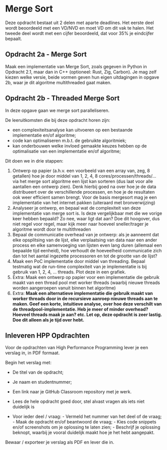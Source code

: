 # Merge Sort

Deze opdracht bestaat uit 2 delen met aparte deadlines. Het eerste deel wordt beoordeeld met een VD/NVD en moet VD om dit vak te halen. Het tweede deel wordt met een cijfer beoordeeld, dat voor 35% je eindcijfer bepaalt.

## Opdracht 2a - Merge Sort
Maak een implementatie van Merge Sort, zoals gegeven in Python in Opdracht 2.1, maar dan in C++ (optioneel: Rust, Zig, Carbon). Je mag zelf kiezen welke versie, beide vormen geven hun eigen uitdagingen in opgave 2b, waar je dit algoritme multithreaded gaat maken.

## Opdracht 2b - Threaded Merge Sort
In deze opgave gaan we merge sort paralleliseren.

De leeruitkomsten die bij deze opdracht horen zijn:
- een complexiteitsanalyse kan uitvoeren op een bestaande implementatie en/of algoritme;
- code kan optimaliseren m.b.t. de gebruikte algoritmiek;
- kan onderbouwen welke invloed gemaakte keuzes hebben op de optimalisatie van een implementatie en/of algoritme;

Dit doen we in drie stappen:

1. Ontwerp op papier (a.h.v. een voorbeeld van een array van, zeg, 8 getallen) hoe je door middel van 1, 2, 4, 8 cores/processen/threads/... via het merge sort algoritme een lijst kan sorteren (dus laat voor alle aantallen een ontwerp zien). Denk hierbij goed na over hoe je de data distribueert over de verschillende processen, en hoe je de resultaten ook weer efficient samen brengt. Voor de basis mergesort mag je een implementatie van het internet pakken (uiteraard met bronverwijzing)
2. Analyseer je ontwerp, en bepaal wat de complexiteit van deze implementatie van merge sort is. Is deze vergelijkbaar met die we vorige keer hebben bepaald? Zo nee, waar ligt dat aan? Doe dit hoogover, dus niet regel voor regel, maar kijk meer naar hoeveel sneller/trager je algoritme wordt door te multithreaden
3. Bepaal de communicatie overhead van je ontwerp: als je aanneemt dat elke opsplitsing van de lijst, elke verplaatsing van data naar een ander process en elke samenvoeging van lijsten even lang duren (allemaal een bepaalde tijd eenheid), hoe verhoudt de hoeveelheid communicatie zich dan tot het aantal ingezette processoren en tot de grootte van de lijst?
4. Maak een PoC implementatie door middel van threading. Bepaal testmatig wat de run-time complexiteit van je implementatie is bij gebruik van 1, 2, 4, ... threads. Plot deze in een grafiek.
5. Extra: Maak een ontwerp op papier voor een implementatie die gebruik maakt van een thread pool met worker threads (waarbij nieuwe threads worden aangeroepen vanuit binnen het algoritme)
6. Extra: **Maak een alternatieve implementatie die gebruik maakt van worker threads door in de recursieve aanroep nieuwe threads aan te maken. Geef een korte, intuitieve analyse, over hoe deze verschilt van de threadpool-implementatie. Heb je meer of minder overhead? Hoeveel threads maak je aan? etc. Let op, deze opdracht is zeer lastig. Doe dit alleen als je tijd over hebt.**

## Inleveren HPP Opdrachten
Voor de opdrachten van High Performance Programming lever je een verslag in, in PDF formaat.

Begin het verslag met:

- De titel van de opdracht;
- Je naam en studentnummer;
- Een link naar je GitHub Classroom repository met je werk.

- Lees de hele opdracht goed door, stel alvast vragen als iets niet duidelijk is
- Voor ieder deel / vraag:
      -  Vermeld het nummer van het deel of de vraag;
      -  Maak de opdracht en/of beantwoord de vraag;
      -  Kies code snippets en/of screenshots om je oplossing te laten zien;
      -  Beschrijf je oplossing beknopt, waarbij je vooral duidelijk maakt hoe je het hebt aangepakt.

Bewaar / exporteer je verslag als PDF en lever die in.
